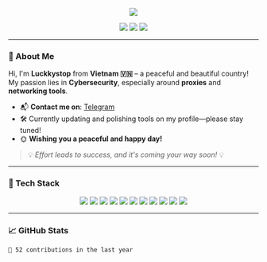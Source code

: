 <p align="center">
  <img src="https://capsule-render.vercel.app/api?type=wave&color=auto&height=180&section=header&text=%20%20%20&fontSize=28&fontColor=ffffff" />
</p>

<p align="center">
  <a href="https://reddit.com/user/luckkystopdz/"><img src="https://img.shields.io/badge/Reddit-%23FF4500.svg?logo=Reddit&logoColor=white&style=for-the-badge" /></a>
  <a href="https://tiktok.com/@luckkystop"><img src="https://img.shields.io/badge/TikTok-%23000000.svg?logo=TikTok&logoColor=white&style=for-the-badge" /></a>
  <a href="https://youtube.com/@LuckkystopBex"><img src="https://img.shields.io/badge/YouTube-%23FF0000.svg?logo=YouTube&logoColor=white&style=for-the-badge" /></a>
</p>

---

### 👋 About Me

Hi, I'm **Luckkystop** from **Vietnam 🇻🇳** – a peaceful and beautiful country!  
My passion lies in **Cybersecurity**, especially around **proxies** and **networking tools**.

- 📬 **Contact me on**: [Telegram](https://t.me/datvuluckkystop)  
- 🛠️ Currently updating and polishing tools on my profile—please stay tuned!  
- 🌞 **Wishing you a peaceful and happy day!**  

> 💡 *Effort leads to success, and it's coming your way soon!* 💡

---

### 🧠 Tech Stack

<p align="center">
  <img src="https://img.shields.io/badge/JavaScript-%23F7DF1E.svg?logo=javascript&logoColor=000000&style=for-the-badge" />
  <img src="https://img.shields.io/badge/CSS3-%231572B6.svg?logo=css3&logoColor=white&style=for-the-badge" />
  <img src="https://img.shields.io/badge/HTML5-%23E34F26.svg?logo=html5&logoColor=white&style=for-the-badge" />
  <img src="https://img.shields.io/badge/Java-%23ED8B00.svg?logo=java&logoColor=white&style=for-the-badge" />
  <img src="https://img.shields.io/badge/Python-%233676A0.svg?logo=python&logoColor=ffdd54&style=for-the-badge" />
  <img src="https://img.shields.io/badge/Ruby-%23CC342D.svg?logo=ruby&logoColor=white&style=for-the-badge" />
  <img src="https://img.shields.io/badge/Raspberry%20Pi-%23C51A4A.svg?logo=Raspberry-Pi&logoColor=white&style=for-the-badge" />
  <img src="https://img.shields.io/badge/SQLite-%2307405e.svg?logo=sqlite&logoColor=white&style=for-the-badge" />
  <img src="https://img.shields.io/badge/Microsoft%20SQL%20Server-%23CC2927.svg?logo=microsoftsqlserver&logoColor=white&style=for-the-badge" />
  <img src="https://img.shields.io/badge/Amazon%20DynamoDB-%234053D6.svg?logo=amazondynamodb&logoColor=white&style=for-the-badge" />
  <img src="https://img.shields.io/badge/Realm-%2339477F.svg?logo=realm&logoColor=white&style=for-the-badge" />
</p>

---

### 📈 GitHub Stats

```text
🌱 52 contributions in the last year
